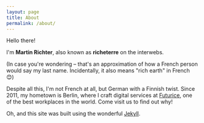 ```yaml
---
layout: page
title: About
permalink: /about/
---
```


Hello there!

I'm __Martin Richter__, also known as __richeterre__ on the interwebs.

(In case you're wondering – that's an approximation of how a French person would say my last name. Incidentally, it also means "rich earth" in French :blush:)

Despite all this, I'm not French at all, but German with a Finnish twist. Since 2011, my hometown is Berlin, where I craft digital services at [Futurice][futurice], one of the best workplaces in the world. Come visit us to find out why!

Oh, and this site was built using the wonderful [Jekyll][jekyll].

[futurice]: http://www.futurice.com
[jekyll]: http://jekyllrb.com
